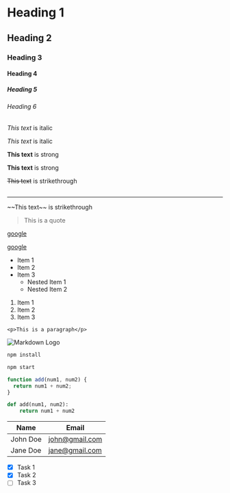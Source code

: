 <!-- Heading -->

# Heading 1

## Heading 2

### Heading 3

#### Heading 4

##### Heading 5

###### Heading 6

<!-- Italics -->

_This text_ is italic

_This text_ is italic

<!-- Strong -->

**This text** is strong

**This text** is strong

<!-- Strikethrough -->

~~This text~~ is strikethrough

## <!-- Horizontal Rule -->

---

<!-- Skip crecter -->

\~~This text~~ is strikethrough

<!-- Blockquote -->

> This is a quote

<!-- Links -->

[google](http://google.com)

[google](http://google.com "Google")

<!-- UL -->

- Item 1
- Item 2
- Item 3
  - Nested Item 1
  - Nested Item 2

<!-- OL -->

1. Item 1
1. Item 2
1. Item 3

<!-- Inline Code Block -->

`<p>This is a paragraph</p>`

<!-- Images -->

![Markdown Logo](https://markdown-here.com/img/icon256.png)

<!-- Github Markdown -->

<!-- Code Blocks -->

```bash
npm install

npm start
```

```javascript
function add(num1, num2) {
  return num1 + num2;
}
```

```python
def add(num1, num2):
    return num1 + num2
```

<!-- Tables -->

| Name     | Email          |
| -------- | -------------- |
| John Doe | john@gmail.com |
| Jane Doe | jane@gmail.com |

<!-- Task Lists -->

- [x] Task 1
- [x] Task 2
- [ ] Task 3
